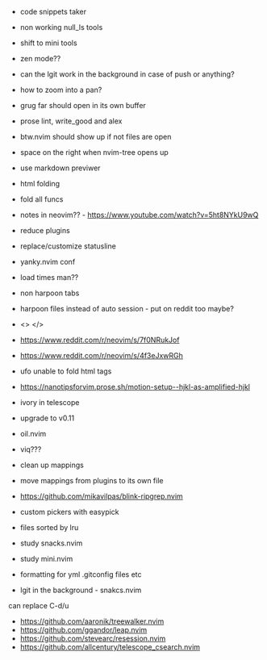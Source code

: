 - code snippets taker
- non working null_ls tools
- shift to mini tools
- zen mode??
- can the lgit work in the background in case of push or anything?
- how to zoom into a pan?
- grug far should open in its own buffer
- prose lint, write_good and alex
- btw.nvim should show up if not files are open
- space on the right when nvim-tree opens up
- use markdown previwer
- html folding
- fold all funcs
- notes in neovim?? - https://www.youtube.com/watch?v=5ht8NYkU9wQ

- reduce plugins
- replace/customize statusline
- yanky.nvim conf
- load times man??
- non harpoon tabs
- harpoon files instead of auto session - put on reddit too maybe?
- <> </>
- https://www.reddit.com/r/neovim/s/7f0NRukJof
- https://www.reddit.com/r/neovim/s/4f3eJxwRGh
- ufo unable to fold html tags
- https://nanotipsforvim.prose.sh/motion-setup--hjkl-as-amplified-hjkl
- ivory in telescope
- upgrade to v0.11
- oil.nvim
- viq???
- clean up mappings
- move mappings from plugins to its own file
- https://github.com/mikavilpas/blink-ripgrep.nvim
- custom pickers with easypick
- files sorted by lru
- study snacks.nvim
- study mini.nvim
- formatting for yml .gitconfig files etc
- lgit in the background - snakcs.nvim

<!-- plugins to install -->

can replace C-d/u
- https://github.com/aaronik/treewalker.nvim
- https://github.com/ggandor/leap.nvim
- https://github.com/stevearc/resession.nvim
- https://github.com/allcentury/telescope_csearch.nvim
